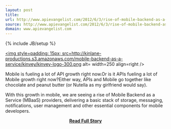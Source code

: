 ```yaml
---
layout: post
title: 
url: http://www.apievangelist.com/2012/6/3/rise-of-mobile-backend-as-a-service-mbaas-api-stacks/
source: http://www.apievangelist.com/2012/6/3/rise-of-mobile-backend-as-a-service-mbaas-api-stacks/
domain: www.apievangelist.com
---
```

{% include JB/setup %}<p><p><a href=http://www.kinvey.com/ target=_blank><img style=padding: 15px; src=http://kinlane-productions.s3.amazonaws.com/mobile-backend-as-a-service/kinvey/kinvey-logo-300.png alt= width=250 align=right /></a></p>
<p>Mobile is fueling a lot of API growth right now.Or is it APIs fueling a lot of Mobile growth right now?Either way, APIs and Mobile go together like chocolate and peanut butter (or Nutella as my girlfriend would say).</p>
<p>With this growth in mobile, we are seeing a rise of Mobile Backend as a Service (MBaaS) providers, delivering a basic stack of storage, messaging, notifications, user management and other essential components for mobile developers.</p>
<center><p><a href="http://www.apievangelist.com/2012/6/3/rise-of-mobile-backend-as-a-service-mbaas-api-stacks/" style='padding:25px; font-sze:18px; font-weight: bold;'>Read Full Story</a></p></center>
